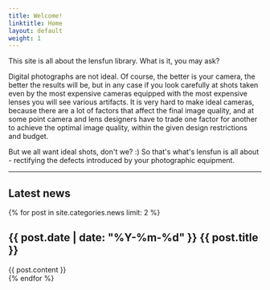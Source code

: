 ```yaml
---
title: Welcome!
linktitle: Home
layout: default
weight: 1
---
```


This site is all about the lensfun library. What is it, you may ask?

Digital photographs are not ideal. Of course, the better is your camera, the better the results will be, but in any case if you look carefully at shots taken even by the most expensive cameras equipped with the most expensive lenses you will see various artifacts. It is very hard to make ideal cameras, because there are a lot of factors that affect the final image quality, and at some point camera and lens designers have to trade one factor for another to achieve the optimal image quality, within the given design restrictions and budget.

But we all want ideal shots, don't we? :) So that's what's lensfun is all about - rectifying the defects introduced by your photographic equipment. 

---

## Latest news ##

{% for post in site.categories.news limit: 2 %}
<div class="news">
<h2 class="news-title-frontpage">{{ post.date | date: "%Y-%m-%d" }} {{ post.title }}</h2>
{{ post.content }}
</div>
{% endfor %}
